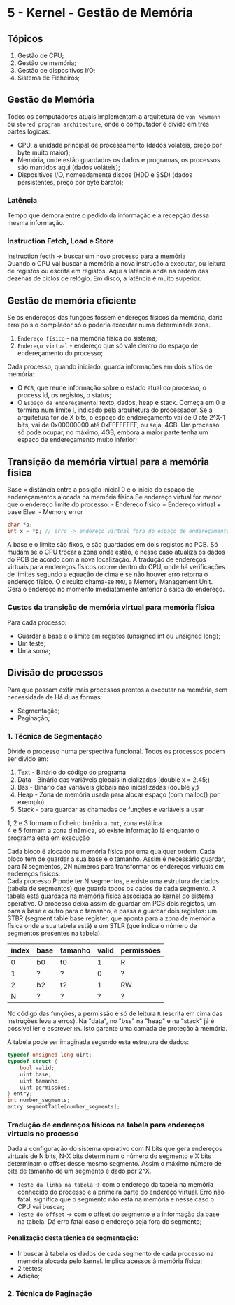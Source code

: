 # 5 - Kernel - Gestão de Memória

## Tópicos

1. Gestão de CPU;
2. Gestão de memória;
3. Gestão de dispositivos I/O;
4. Sistema de Ficheiros;

## Gestão de Memória

Todos os computadores atuais implementam a arquitetura de `von Newmann` ou `stored program architecture`, onde o computador é divido em três partes lógicas:
- CPU, a unidade principal de processamento (dados voláteis, preço por byte muito maior);
- Memória, onde estão guardados os dados e programas, os processos são mantidos aqui (dados voláteis);
- Dispositivos I/O, nomeadamente discos (HDD e SSD) (dados persistentes, preço por byte barato);

### Latência

Tempo que demora entre o pedido da informação e a recepção dessa mesma informação.

### Instruction Fetch, Load e Store

Instruction fecth -> buscar um novo processo para a memória <br>
Quando o CPU vai buscar à memória a nova instrução a executar, ou leitura de registos ou escrita em registos. Aqui a latência anda na ordem das dezenas de ciclos de relógio. Em disco, a latência é muito superior.

## Gestão de memória eficiente

Se os endereços das funções fossem endereços físicos da memória, daria erro pois o compilador só o poderia executar numa determinada zona.

1. `Endereço físico` - na memória física do sistema;
2. `Endereço virtual` - endereço que só vale dentro do espaço de endereçamento do processo;

Cada processo, quando iniciado, guarda informações em dois sítios de memória:

- O `PCB`, que reune informação sobre o estado atual do processo, o process id, os registos, o status;
- O `Espaço de endereçamento`: texto, dados, heap e stack. Começa em 0 e termina num limite l, indicado pela arquitetura do processador. Se a arquitetura for de X bits, o espaço de endereçamento vai de 0 até 2^X-1 bits, vai de 0x00000000 até 0xFFFFFFFF, ou seja, 4GB. Um processo só pode ocupar, no máximo, 4GB, embora a maior parte tenha um espaço de endereçamento muito inferior;

## Transição da memória virtual para a memória física

Base = distância entre a posição inicial 0 e o início do espaço de endereçamentos alocada na memória física
Se endereço virtual for menor que o endereço limite do processo:
    - Endereço físico = Endereço virtual + base
Else:
    - Memory error

```c++
char *p;
int x = *p; // erro -> endereço virtual fora do espaço de endereçamento
```

A base e o limite são fixos, e são guardados em dois registos no PCB. Só mudam se o CPU trocar a zona onde estão, e nesse caso atualiza os dados do PCB de acordo com a nova localização.
A tradução de endereços virtuais para endereços físicos ocorre dentro do CPU, onde há verificações de limites segundo a equação de cima e se não houver erro retorna o endereço físico. O circuito chama-se `MMU`, a Memory Management Unit. Gera o endereço no momento imediatamente anterior à saída do endereço.

### Custos da transição de memória virtual para memória física

Para cada processo:

- Guardar a base e o limite em registos (unsigned int ou unsigned long);
- Um teste;
- Uma soma;

## Divisão de processos

Para que possam exitir mais processos prontos a executar na memória, sem necessidade de 
Há duas formas:
- Segmentação;
- Paginação;

### 1. Técnica de Segmentação

Divide o processo numa perspectiva funcional. Todos os processos podem ser divido em:

1. Text - Binário do código do programa
2. Data - Binário das variáveis globais inicializadas (double x = 2.45;)
3. Bss - Binário das variáveis globais não inicializadas (double y;)
4. Heap - Zona de memória usada para alocar espaço (com malloc() por exemplo)
5. Stack - para guardar as chamadas de funções e variáveis a usar

1, 2 e 3 formam o ficheiro binário `a.out`, zona estática <br>
4 e 5 formam a zona dinâmica, só existe informação lá enquanto o programa está em execução <br>

Cada bloco é alocado na memória física por uma qualquer ordem. Cada bloco tem de guardar a sua base e o tamanho. Assim é necessário guardar, para N segmentos, 2N números para transformar os endereços virtuais em endereços físicos. <br>
Cada processo P pode ter N segmentos, e existe uma estrutura de dados (tabela de segmentos) que guarda todos os dados de cada segmento. A tabela está guardada na memória física associada ao kernel do sistema operativo. O processo deixa assim de guardar em PCB dois registos, um para a base e outro para o tamanho, e passa a guardar dois registos: um STBR (segment table base register, que aponta para a zona de memória física onde a sua tabela está) e um STLR (que indica o número de segmentos presentes na tabela).

| index | base | tamanho | valid | permissões |
| --- | --- | --- | --- | --- |
| 0 | b0 | t0 | 1 | R |
| 1 | ? | ? | 0 | ? |
| 2 | b2 | t2 | 1 | RW |
| N | ? | ? | ? | ? |

No código das funções, a permissão é só de leitura `R` (escrita em cima das instruções leva a erros). Na "data", no "bss" na "heap" e na "stack" já é possível ler e escrever `RW`. Isto garante uma camada de proteção à memória.

A tabela pode ser imaginada segundo esta estrutura de dados:

```c++
typedef unsigned long uint;
typedef struct {
    bool valid;
    uint base;
    uint tamanho;
    uint permissões;
} entry;
int number_segments;
entry segmentTable[number_segments];
```

### Tradução de endereços físicos na tabela para endereços virtuais no processo

Dada a configuração do sistema operativo com N bits que gera endereços virtuais de N bits, N-X bits determinam o número do segmento e X bits determinam o offset desse mesmo segmento. Assim o máximo número de bits de tamanho de um segmento é dado por 2^X.
- `Teste da linha na tabela` -> com o endereço da tabela na memória conhecido do processo e a primeira parte do endereço virtual. Erro não fatal, significa que o segmento não está na memória e nesse caso o CPU vai buscar;
- `Teste do offset` -> com o offset do segmento e a informação da base na tabela. Dá erro fatal caso o endereço seja fora do segmento;

#### Penalização desta técnica de segmentação:

- Ir buscar à tabela os dados de cada segmento de cada processo na memória alocada pelo kernel. Implica acessos à memória física;
- 2 testes;
- Adição;

### 2. Técnica de Paginação